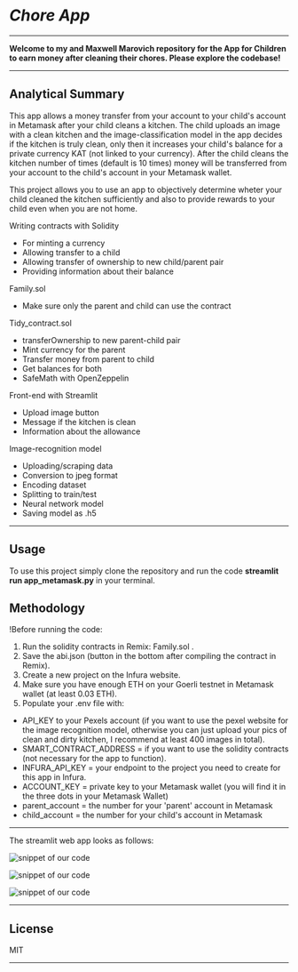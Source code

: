 # *Chore App*
---

**Welcome to my and Maxwell Marovich repository for the App for Children to earn money after cleaning their chores. Please explore the codebase!** <br />

---
## Analytical Summary

This app allows a money transfer from your account to your child's account in Metamask after your child cleans a kitchen. The child uploads an image with a clean kitchen and the image-classification model in the app decides if the kitchen is truly clean, only then it increases your child's balance for a private currency KAT (not linked to your currency). After the child cleans the kitchen number of times (default is 10 times) money will be transferred from your account to the child's account in your Metamask wallet.

This project allows you to use an app to objectively determine wheter your child cleaned the kitchen sufficiently and also to provide rewards to your child even when you are not home. 

Writing contracts with Solidity

* For minting a currency
* Allowing transfer to a child
* Allowing transfer of ownership to new child/parent pair
* Providing information about their balance

Family.sol
* Make sure only the parent and child can use the contract

Tidy_contract.sol
* transferOwnership to new parent-child pair
* Mint currency for the parent
* Transfer money from parent to child
* Get balances for both
* SafeMath with OpenZeppelin

Front-end with Streamlit
* Upload image button
* Message if the kitchen is clean
* Information about the allowance

Image-recognition model
* Uploading/scraping data
* Conversion to jpeg format
* Encoding dataset
* Splitting to train/test
* Neural network model
* Saving model as .h5

---

## Usage

To use this project simply clone the repository and run the code **streamlit run app_metamask.py** in your terminal.

## Methodology
!Before running the code:
1. Run the solidity contracts in Remix: Family.sol .
2. Save the abi.json (button in the bottom after compiling the contract in Remix).
3. Create a new project on the Infura website.
4. Make sure you have enough ETH on your Goerli testnet in Metamask wallet (at least 0.03 ETH).
5. Populate your .env file with:
* API_KEY to your Pexels account (if you want to use the pexel website for the image recognition model, otherwise you can just upload your pics of clean and dirty kitchen, I recommend at least 400 images in total).
* SMART_CONTRACT_ADDRESS = if you want to use the solidity contracts (not necessary for the app to function).
* INFURA_API_KEY = your endpoint to the project you need to create for this app in Infura.
* ACCOUNT_KEY = private key to your Metamask wallet (you will find it in the three dots in your Metamask Wallet)
* parent_account = the number for your 'parent' account in Metamask
* child_account = the number for your child's account in Metamask

---


The streamlit web app looks as follows:

![snippet of our code](images/Image1.png)

![snippet of our code](images/Image2.png)


![snippet of our code](images/Image3.png)


---

## License

MIT

---


 
